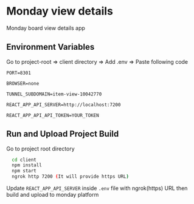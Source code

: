 # Monday view details

Monday board view details app

## Environment Variables

Go to project-root => client directory => Add .env => Paste following code

`PORT=8301`

`BROWSER=none`

`TUNNEL_SUBDOMAIN=item-view-10042770`

`REACT_APP_API_SERVER=http://localhost:7200`

`REACT_APP_API_API_TOKEN=YOUR_TOKEN`

## Run and Upload Project Build

Go to project root directory

```bash
  cd client
  npm install
  npm start
  ngrok http 7200 (It will provide https URL)
```

Update `REACT_APP_API_SERVER` inside `.env` file with ngrok(https) URL then build and upload to monday platform
